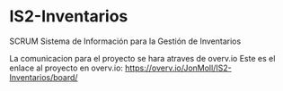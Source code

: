 # IS2-Inventarios

SCRUM
Sistema de Información para la Gestión de Inventarios

La comunicacion para el proyecto se hara atraves de overv.io
Este es el enlace al proyecto en overv.io: https://overv.io/JonMoll/IS2-Inventarios/board/
